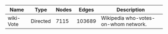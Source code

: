 | Name | Type | Nodes | Edges | Description |
| ---- | ---- | ----- | ----- | ----------- |
| wiki-Vote | Directed | 7115 | 103689 | Wikipedia who-votes-on-whom network. |